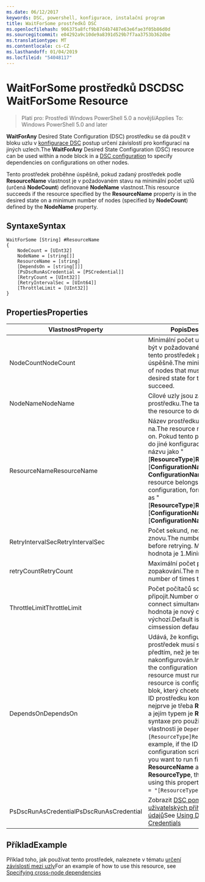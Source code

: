 ```yaml
---
ms.date: 06/12/2017
keywords: DSC, powershell, konfigurace, instalační program
title: WaitForSome prostředků DSC
ms.openlocfilehash: 906375a8fcf9b87d4b7487e63e6fae3f05b86d0d
ms.sourcegitcommit: e04292a9c10de9a8391d529b7f7aa3753b362dbe
ms.translationtype: MT
ms.contentlocale: cs-CZ
ms.lasthandoff: 01/04/2019
ms.locfileid: "54048117"
---
```

# <a name="dsc-waitforsome-resource"></a><span data-ttu-id="3fffa-103">WaitForSome prostředků DSC</span><span class="sxs-lookup"><span data-stu-id="3fffa-103">DSC WaitForSome Resource</span></span>

> <span data-ttu-id="3fffa-104">Platí pro: Prostředí Windows PowerShell 5.0 a novější</span><span class="sxs-lookup"><span data-stu-id="3fffa-104">Applies To: Windows PowerShell 5.0 and later</span></span>

<span data-ttu-id="3fffa-105">**WaitForAny** Desired State Configuration (DSC) prostředku se dá použít v bloku uzlu v [konfigurace DSC](../../../configurations/configurations.md) postup určení závislostí pro konfigurací na jiných uzlech.</span><span class="sxs-lookup"><span data-stu-id="3fffa-105">The **WaitForAny** Desired State Configuration (DSC) resource can be used within a node block in a [DSC configuration](../../../configurations/configurations.md) to specify dependencies on configurations on other nodes.</span></span>

<span data-ttu-id="3fffa-106">Tento prostředek proběhne úspěšně, pokud zadaný prostředek podle **ResourceName** vlastnost je v požadovaném stavu na minimální počet uzlů (určená **NodeCount**) definované **NodeName**  vlastnost.</span><span class="sxs-lookup"><span data-stu-id="3fffa-106">This resource succeeds if the resource specified by the **ResourceName** property is in the desired state on a minimum number of nodes (specified by **NodeCount**) defined by the **NodeName** property.</span></span>


## <a name="syntax"></a><span data-ttu-id="3fffa-107">Syntaxe</span><span class="sxs-lookup"><span data-stu-id="3fffa-107">Syntax</span></span>

```
WaitForSome [String] #ResourceName
{
    NodeCount = [UInt32]
    NodeName = [string[]]
    ResourceName = [string]
    [DependsOn = [string[]]]
    [PsDscRunAsCredential = [PSCredential]]
    [RetryCount = [UInt32]]
    [RetryIntervalSec = [UInt64]]
    [ThrottleLimit = [UInt32]]
}
```

## <a name="properties"></a><span data-ttu-id="3fffa-108">Properties</span><span class="sxs-lookup"><span data-stu-id="3fffa-108">Properties</span></span>

|  <span data-ttu-id="3fffa-109">Vlastnost</span><span class="sxs-lookup"><span data-stu-id="3fffa-109">Property</span></span>  |  <span data-ttu-id="3fffa-110">Popis</span><span class="sxs-lookup"><span data-stu-id="3fffa-110">Description</span></span>   |
|---|---|
| <span data-ttu-id="3fffa-111">NodeCount</span><span class="sxs-lookup"><span data-stu-id="3fffa-111">NodeCount</span></span>| <span data-ttu-id="3fffa-112">Minimální počet uzlů, které musí být v požadovaném stavu pro tento prostředek proběhla úspěšně.</span><span class="sxs-lookup"><span data-stu-id="3fffa-112">The minimum number of nodes that must be in the desired state for this resource to succeed.</span></span>|
| <span data-ttu-id="3fffa-113">NodeName</span><span class="sxs-lookup"><span data-stu-id="3fffa-113">NodeName</span></span>| <span data-ttu-id="3fffa-114">Cílové uzly jsou závislé na prostředku.</span><span class="sxs-lookup"><span data-stu-id="3fffa-114">The target nodes of the resource to depend on.</span></span>|
| <span data-ttu-id="3fffa-115">ResourceName</span><span class="sxs-lookup"><span data-stu-id="3fffa-115">ResourceName</span></span>| <span data-ttu-id="3fffa-116">Název prostředku, aby závisely na.</span><span class="sxs-lookup"><span data-stu-id="3fffa-116">The resource name to depend on.</span></span> <span data-ttu-id="3fffa-117">Pokud tento prostředek patří do jiné konfigurace, formátování názvu jako "[__ResourceType__]__ResourceName__:: [__ConfigurationName__]:: [ __ConfigurationName__] "</span><span class="sxs-lookup"><span data-stu-id="3fffa-117">If this resource belongs to a different configuration, format the name as "[__ResourceType__]__ResourceName__::[__ConfigurationName__]::[__ConfigurationName__]"</span></span>|
| <span data-ttu-id="3fffa-118">RetryIntervalSec</span><span class="sxs-lookup"><span data-stu-id="3fffa-118">RetryIntervalSec</span></span>| <span data-ttu-id="3fffa-119">Počet sekund, než to zkusíte znovu.</span><span class="sxs-lookup"><span data-stu-id="3fffa-119">The number of seconds before retrying.</span></span> <span data-ttu-id="3fffa-120">Minimální hodnota je 1.</span><span class="sxs-lookup"><span data-stu-id="3fffa-120">Minimum is 1.</span></span>|
| <span data-ttu-id="3fffa-121">retryCount</span><span class="sxs-lookup"><span data-stu-id="3fffa-121">RetryCount</span></span>| <span data-ttu-id="3fffa-122">Maximální počet pokusů o zopakování.</span><span class="sxs-lookup"><span data-stu-id="3fffa-122">The maximum number of times to retry.</span></span>|
| <span data-ttu-id="3fffa-123">ThrottleLimit</span><span class="sxs-lookup"><span data-stu-id="3fffa-123">ThrottleLimit</span></span>| <span data-ttu-id="3fffa-124">Počet počítačů současně připojit.</span><span class="sxs-lookup"><span data-stu-id="3fffa-124">Number of machines to connect simultaneously.</span></span> <span data-ttu-id="3fffa-125">Výchozí hodnota je nový cimsession výchozí.</span><span class="sxs-lookup"><span data-stu-id="3fffa-125">Default is new-cimsession default.</span></span>|
| <span data-ttu-id="3fffa-126">DependsOn</span><span class="sxs-lookup"><span data-stu-id="3fffa-126">DependsOn</span></span> | <span data-ttu-id="3fffa-127">Udává, že konfigurace jiný prostředek musí spouštět předtím, než je tento prostředek nakonfigurován.</span><span class="sxs-lookup"><span data-stu-id="3fffa-127">Indicates that the configuration of another resource must run before this resource is configured.</span></span> <span data-ttu-id="3fffa-128">Pokud blok, který chcete spustit skript ID prostředku konfigurace nejprve je třeba __ResourceName__ a jejím typem je __ResourceType__, syntaxe pro použití této vlastnosti je `DependsOn = "[ResourceType]ResourceName"`.</span><span class="sxs-lookup"><span data-stu-id="3fffa-128">For example, if the ID of the resource configuration script block that you want to run first is __ResourceName__ and its type is __ResourceType__, the syntax for using this property is `DependsOn = "[ResourceType]ResourceName"`.</span></span>|
| <span data-ttu-id="3fffa-129">PsDscRunAsCredential</span><span class="sxs-lookup"><span data-stu-id="3fffa-129">PsDscRunAsCredential</span></span> | <span data-ttu-id="3fffa-130">Zobrazit [DSC pomocí uživatelských přihlašovacích údajů](https://docs.microsoft.com/powershell/dsc/runasuser)</span><span class="sxs-lookup"><span data-stu-id="3fffa-130">See [Using DSC with User Credentials](https://docs.microsoft.com/powershell/dsc/runasuser)</span></span> |

## <a name="example"></a><span data-ttu-id="3fffa-131">Příklad</span><span class="sxs-lookup"><span data-stu-id="3fffa-131">Example</span></span>

<span data-ttu-id="3fffa-132">Příklad toho, jak používat tento prostředek, naleznete v tématu [určení závislostí mezi uzly](../../../configurations/crossNodeDependencies.md)</span><span class="sxs-lookup"><span data-stu-id="3fffa-132">For an example of how to use this resource, see [Specifying cross-node dependencies](../../../configurations/crossNodeDependencies.md)</span></span>
